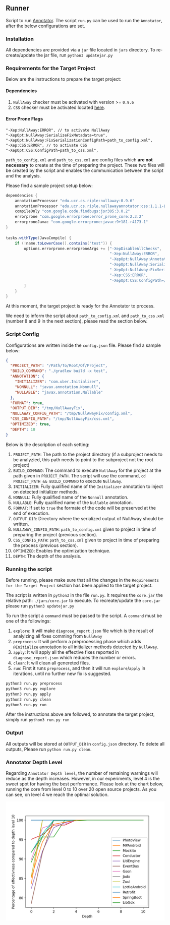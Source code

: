 ## Runner
Script to run [Annotator](../README.md). The script `run.py` can be used to run the `Annotator`, after the below configurations are set.

### Installation
All dependencies are provided via a `jar` file located in `jars` directory. 
To re-create/update the jar file, run `python3 updatejar.py`

### Requirements for the Target Project

Below are the instructions to prepare the target project:

#### Dependencies
1. `NullAway` checker must be activated with version >= `0.9.6`
2. `CSS` checker must be activated located [here](../css/README.md).

#### Error Prone Flags
```
"-Xep:NullAway:ERROR", // to activate NullAway
"-XepOpt:NullAway:SerializeFixMetadata=true",
"-XepOpt:NullAway:FixSerializationConfigPath=path_to_config.xml",
"-Xep:CSS:ERROR", // to activate CSS
"-XepOpt:CSS:ConfigPath=path_to_css.xml",
```

`path_to_config.xml` and `path_to_css.xml` are config files which **are not necessary** to create at the time of preparing the project. 
These two files will be created by the script and enables the communication between the script and the analysis.

Please find a sample project setup below:
```groovy
dependencies {
    annotationProcessor "edu.ucr.cs.riple:nullaway:0.9.6"
    annotationProcessor "edu.ucr.cs.riple.nullawayannotator:css:1.1.1-LOCAL"
    compileOnly "com.google.code.findbugs:jsr305:3.0.2"
    errorprone "com.google.errorprone:error_prone_core:2.3.2"
    errorproneJavac "com.google.errorprone:javac:9+181-r4173-1"
}

tasks.withType(JavaCompile) {
    if (!name.toLowerCase().contains("test")) {
        options.errorprone.errorproneArgs += ["-XepDisableAllChecks",
                                              "-Xep:NullAway:ERROR",
                                              "-XepOpt:NullAway:AnnotatedPackages=com.uber",
                                              "-XepOpt:NullAway:SerializeFixMetadata=true",
                                              "-XepOpt:NullAway:FixSerializationConfigPath=/tmp/NullAwayFix/config.xml",
                                              "-Xep:CSS:ERROR",
                                              "-XepOpt:CSS:ConfigPath=/tmp/NullAwayFix/css.xml",
        ]
    }
}
```
At this moment, the target project is ready for the Annotator to process. 

We need to inform the script about `path_to_config.xml` and `path_to_css.xml` (number 8 and 9 in the next section), please read the section below.

### Script Config

Configurations are written inside the `config.json` file. Please find a sample below:
```json
{
  "PROJECT_PATH": "/Path/To/Root/Of/Project",
  "BUILD_COMMAND": "./gradlew build -x test",
  "ANNOTATION": {
    "INITIALIZER": "com.uber.Initializer",
    "NONNULL": "javax.annotation.Nonnull",
    "NULLABLE": "javax.annotation.Nullable"
  },
  "FORMAT": true,
  "OUTPUT_DIR": "/tmp/NullAwayFix",
  "NULLAWAY_CONFIG_PATH": "/tmp/NullAwayFix/config.xml",
  "CSS_CONFIG_PATH": "/tmp/NullAwayFix/css.xml",
  "OPTIMIZED": true,
  "DEPTH": 10
}
```
Below is the description of each setting:
1. `PROJECT_PATH`: The path to the project directory (if a subproject needs to be analyzied, this path needs to point to the subproject not the root project)
2. `BUILD_COMMAND`: The command to execute `NullAway` for the project at the path given in `PROJECT_PATH`. The script will use the command, `cd PROJECT_PATH && BUILD_COMMAND` to execute `NullAway`.
3. `INITIALIZER`: Fully qualified name of the `Initializer` annotation to inject on detected initializer methods.
4. `NONNULL`: Fully qualified name of the `Nonnull` annotation.
5. `NULLABLE`: Fully qualified name of the `Nullable` annotation.
6. `FORMAT`: If set to `true` the formate of the code will be preserved at the end of execution.
7. `OUTPUT_DIR`: Directory where the serialized output of NullAway should be written.
8. `NULLAWAY_CONFIG_PATH`: `path_to_config.xml` given to project in time of preparing the project (previous section).
9. `CSS_CONFIG_PATH`: `path_to_css.xml` given to project in time of preparing the process (previous section).
10. `OPTIMIZED`: Enables the optimization technique.
11. `DEPTH`: The depth of the analysis.

### Running the script

Before running, please make sure that all the changes in the `Requirements for the Target Project` section has been applied to the target project.

The script is written in `python3` in the file `run.py`. It requires the `core.jar` the relative path: `./jars/core.jar` to execute. To recreate/update the `core.jar` please run `python3 updatejar.py`

To run the script a `command` must be passed to the script. A `command` must be one of the followings:
1. `explore`: It will make `diagnose_report.json` file which is the result of analyizing all fixes comming from `NullAway`
2. `preprocess`: It will perform a preprocessing phase which adds `@Initialize` annotation to all initializer methods detected by `NullAway`.
3. `apply`: It will apply all the effective fixes reported in `diagnose_report.json` which reduces the number or errors.
4. `clean`: It will clean all genereted files.
5. `run`: First it runs `preprocess`, and then it will run `explore`/`apply` in iterations, until no further new fix is suggested.

```cmd
python3 run.py preprocess
python3 run.py explore
python3 run.py apply
python3 run.py clean
python3 run.py run
```

After the instructions above are followed, to annotate the target project, simply run `python3 run.py run`

### Output

All outputs will be stored at `OUTPUT_DIR` in `config.json` directory. To delete all outputs, Please run `python run.py clean`.


### Annotator Depth Level

Regarding `Annotator Depth level`, the number of remaining warnings will reduce as the depth increases. However, in our experiments,
level 4 is the sweet spot for having the best performance. Please look at the chart below, running the core from level 0 to 10 over 20 open source projects. As you can see, on level 4 we reach the optimal solution.

![image info](./../pics/depth.png)
